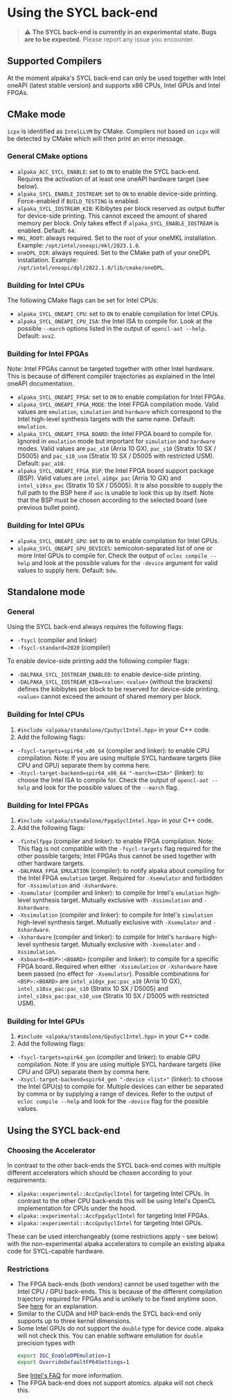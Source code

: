 # Using the SYCL back-end

> :warning: **The SYCL back-end is currently in an experimental state. Bugs are to be expected.** Please report any issue you encounter.

## Supported Compilers

At the moment alpaka's SYCL back-end can only be used together with Intel oneAPI (latest stable version) and supports x86 CPUs, Intel GPUs and Intel FPGAs.

## CMake mode

`icpx` is identified as `IntelLLVM` by CMake. Compilers not based on `icpx` will be detected by CMake which will then print an error message.

### General CMake options

* `alpaka_ACC_SYCL_ENABLE`: set to `ON` to enable the SYCL back-end. Requires the activation of at least one oneAPI hardware target (see below).
* `alpaka_SYCL_ENABLE_IOSTREAM`: set to `ON` to enable device-side printing. Force-enabled if `BUILD_TESTING` is enabled.
* `alpaka_SYCL_IOSTREAM_KIB`: Kibibytes per block reserved as output buffer for device-side printing. This cannot exceed the amount of shared memory per block. Only takes effect if `alpaka_SYCL_ENABLE_IOSTREAM` is enabled. Default: `64`.
* `MKL_ROOT`: always required. Set to the root of your oneMKL installation. Example: `/opt/intel/oneapi/mkl/2023.1.0`.
* `oneDPL_DIR`: always required. Set to the CMake path of your oneDPL installation. Example: `/opt/intel/oneapi/dpl/2022.1.0/lib/cmake/oneDPL`.

### Building for Intel CPUs

The following CMake flags can be set for Intel CPUs:

* `alpaka_SYCL_ONEAPI_CPU`: set to `ON` to enable compilation for Intel CPUs.
* `alpaka_SYCL_ONEAPI_CPU_ISA`: the Intel ISA to compile for. Look at the possible `--march` options listed in the output of `opencl-aot --help`. Default: `avx2`.

### Building for Intel FPGAs

Note: Intel FPGAs cannot be targeted together with other Intel hardware. This is because of different compiler trajectories as explained in the Intel oneAPI documentation.

* `alpaka_SYCL_ONEAPI_FPGA`: set to `ON` to enable compilation for Intel FPGAs.
* `alpaka_SYCL_ONEAPI_FPGA_MODE`: the Intel FPGA compilation mode. Valid values are `emulation`, `simulation` and `hardware` which correspond to the Intel high-level synthesis targets with the same name. Default: `emulation`.
* `alpaka_SYCL_ONEAPI_FPGA_BOARD`: the Intel FPGA board to compile for. Ignored in `emulation` mode but important for `simulation` and `hardware` modes. Valid values are `pac_a10` (Arria 10 GX), `pac_s10` (Stratix 10 SX / D5005) and `pac_s10_usm` (Stratix 10 SX / D5005 with restricted USM). Default: `pac_a10`.
* `alpaka_SYCL_ONEAPI_FPGA_BSP`: the Intel FPGA board support package (BSP). Valid values are `intel_a10gx_pac` (Arria 10 GX) and `intel_s10sx_pac` (Stratix 10 SX / D5005). It is also possible to supply the full path to the BSP here if `aoc` is unable to look this up by itself. Note that the BSP must be chosen according to the selected board (see previous bullet point).

### Building for Intel GPUs

* `alpaka_SYCL_ONEAPI_GPU`: set to `ON` to enable compilation for Intel GPUs.
* `alpaka_SYCL_ONEAPI_GPU_DEVICES`: semicolon-separated list of one or more Intel GPUs to compile for. Check the output of `ocloc compile --help` and look at the possible values for the `-device` argument for valid values to supply here. Default: `bdw`.

## Standalone mode

### General

Using the SYCL back-end always requires the following flags:

* `-fsycl` (compiler and linker)
* `-fsycl-standard=2020` (compiler)

To enable device-side printing add the following compiler flags:

* `-DALPAKA_SYCL_IOSTREAM_ENABLED`: to enable device-side printing.
* `-DALPAKA_SYCL_IOSTREAM_KIB=<value>`: `<value>` (without the brackets) defines the kibibytes per block to be reserved for device-side printing. `<value>` cannot exceed the amount of shared memory per block.

### Building for Intel CPUs

1. `#include <alpaka/standalone/CpuSyclIntel.hpp>` in your C++ code.
2. Add the following flags:
  * `-fsycl-targets=spir64_x86_64` (compiler and linker): to enable CPU compilation. Note: If you are using multiple SYCL hardware targets (like CPU and GPU) separate them by comma here.
  * `-Xsycl-target-backend=spir64_x86_64 "-march=<ISA>"` (linker): to choose the Intel ISA to compile for. Check the output of `opencl-aot --help` and look for the possible values of the `--march` flag.

### Building for Intel FPGAs

1. `#include <alpaka/standalone/FpgaSyclIntel.hpp>` in your C++ code.
2. Add the following flags:
  * `-fintelfpga` (compiler and linker): to enable FPGA compilation. Note: This flag is not compatible with the `-fsycl-targets` flag required for the other possible targets; Intel FPGAs thus cannot be used together with other hardware targets.
  * `-DALPAKA_FPGA_EMULATION` (compiler): to notify alpaka about compiling for the Intel FPGA `emulation` target. Required for `-Xsemulator` and forbidden for `-Xssimulation` and `-Xshardware`.
  * `-Xsemulator` (compiler and linker): to compile for Intel's `emulation` high-level synthesis target. Mutually exclusive with `-Xssimulation` and `-Xshardware`.
  * `-Xssimulation` (compiler and linker): to compile for Intel's `simulation` high-level synthesis target. Mutually exclusive with `-Xsemulator` and `-Xshardware`.
  * `-Xshardware` (compiler and linker): to compile for Intel's `hardware` high-level synthesis target. Mutually exclusive with `-Xsemulator` and `-Xssimulation`.
  * `-Xsboard=<BSP>:<BOARD>` (compiler and linker): to compile for a specific FPGA board. Required when either `-Xssimulation` or `-Xshardware` have been passed (no effect for `-Xsemulator`). Possible combinations for `<BSP>:<BOARD>` are `intel_a10gx_pac:pac_a10` (Arria 10 GX), `intel_s10sx_pac:pac_s10` (Stratix 10 SX / D5005) and `intel_s10sx_pac:pac_s10_usm` (Stratix 10 SX / D5005 with restricted USM).

### Building for Intel GPUs

1. `#include <alpaka/standalone/GpuSyclIntel.hpp>` in your C++ code.
2. Add the following flags:
  * `-fsycl-targets=spir64_gen` (compiler and linker): to enable GPU compilation. Note: If you are using multiple SYCL hardware targets (like CPU and GPU) separate them by comma here.
  * `-Xsycl-target-backend=spir64_gen "-device <list>"` (linker): to choose the Intel GPU(s) to compile for. Multiple devices can either be separated by comma or by supplying a range of devices. Refer to the output of `ocloc compile --help` and look for the `-device` flag for the possible values.

## Using the SYCL back-end

### Choosing the Accelerator

In contrast to the other back-ends the SYCL back-end comes with multiple different accelerators which should be chosen according to your requirements:

* `alpaka::experimental::AccCpuSyclIntel` for targeting Intel CPUs. In contrast to the other CPU back-ends this will be using Intel's OpenCL implementation for CPUs under the hood.
* `alpaka::experimental::AccFpgaSyclIntel` for targeting Intel FPGAs.
* `alpaka::experimental::AccGpuSyclIntel` for targeting Intel GPUs. 

These can be used interchangeably (some restrictions apply - see below) with the non-experimental alpaka accelerators to compile an existing alpaka code for SYCL-capable hardware.

### Restrictions

* The FPGA back-ends (both vendors) cannot be used together with the Intel CPU / GPU back-ends. This is because of the different compilation trajectory required for FPGAs and is unlikely to be fixed anytime soon. See [here](https://www.intel.com/content/www/us/en/develop/documentation/oneapi-programming-guide/top/programming-interface/fpga-flow/why-is-fpga-compilation-different.html) for an explanation.
* Similar to the CUDA and HIP back-ends the SYCL back-end only supports up to three kernel dimensions.
* Some Intel GPUs do not support the `double` type for device code. alpaka will not check this.
  You can enable software emulation for `double` precision types with
  ```bash
  export IGC_EnableDPEmulation=1
  export OverrideDefaultFP64Settings=1
  ```
  See [Intel's FAQ](https://github.com/intel/compute-runtime/blob/master/opencl/doc/FAQ.md#feature-double-precision-emulation-fp64) for more information.
* The FPGA back-end does not support atomics. alpaka will not check this.
